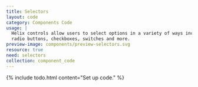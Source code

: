 ```yaml
---
title: Selectors
layout: code
category: Components Code
usage: |
  Helix controls allow users to select options in a variety of ways including
  radio buttons, checkboxes, switches and more.
preview-image: components/preview-selectors.svg
resource: true
need: selectors
collection: component_code
---
```


{% include todo.html content="Set up code." %}
